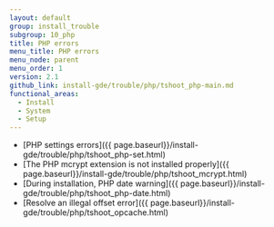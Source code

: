 ```yaml
---
layout: default
group: install_trouble
subgroup: 10_php
title: PHP errors
menu_title: PHP errors
menu_node: parent
menu_order: 1
version: 2.1
github_link: install-gde/trouble/php/tshoot_php-main.md
functional_areas:
  - Install
  - System
  - Setup
---
```


*	[PHP settings errors]({{ page.baseurl}}/install-gde/trouble/php/tshoot_php-set.html)
*	[The PHP mcrypt extension is not installed properly]({{ page.baseurl}}/install-gde/trouble/php/tshoot_mcrypt.html)
*	[During installation, PHP date warning]({{ page.baseurl}}/install-gde/trouble/php/tshoot_php-date.html)
*	[Resolve an illegal offset error]({{ page.baseurl}}/install-gde/trouble/php/tshoot_opcache.html)
